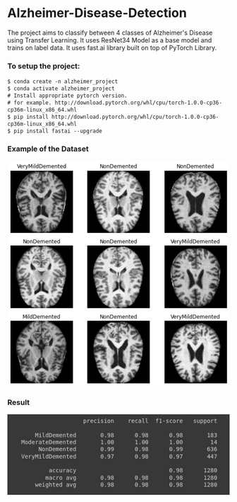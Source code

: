 # Alzheimer-Disease-Detection
The project aims to classify between 4 classes of Alzheimer's Disease using Transfer Learning. It uses ResNet34 Model as a base model and trains on label data.
It uses fast.ai library built on top of PyTorch Library.


### To setup the project:
```
$ conda create -n alzheimer_project
$ conda activate alzheimer_project
# Install appropriate pytorch version.
# for example. http://download.pytorch.org/whl/cpu/torch-1.0.0-cp36-cp36m-linux_x86_64.whl
$ pip install http://download.pytorch.org/whl/cpu/torch-1.0.0-cp36-cp36m-linux_x86_64.whl
$ pip install fastai --upgrade
```

### Example of the Dataset
![image](dataset_example.png)

### Result
![image](result.png)
